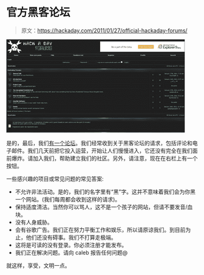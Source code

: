 # 官方黑客论坛

> 原文：<https://hackaday.com/2011/01/27/official-hackaday-forums/>

![](img/7b364bb2c94229bf9c3cfbaaa84ab219.png "please oh please don't crash")

是的，最后，我们[有一个论坛](http://forums.hackaday.com)。我们经常收到关于黑客论坛的请求，包括评论和电子邮件。我们几天前把它投入运营，开始让人们慢慢进入，它还没有完全在我们面前爆炸。请加入我们，帮助建立我们的社区。另外，请注意，现在在右栏上有一个按钮。

一些感兴趣的项目或常见问题的常见答案:

*   不允许非法活动。是的，我们的名字里有“黑”字。这并不意味着我们会为你黑一个网站。(我们每周都会收到这样的请求)。
*   保持适度清洁。当然你可以骂人，这不是一个孩子的网站，但请不要发音/血块。
*   没有人身威胁。
*   会有谷歌广告。我们正在努力平衡工作和娱乐，所以请原谅我们。到目前为止，他们还没有碍事。我们不打算走极端。
*   这将是可读的没有登录。你必须注册才能发布。
*   我们正在解决问题。请向 caleb 报告任何问题@

就这样，享受，文明一点。